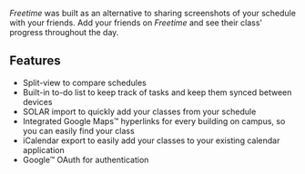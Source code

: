 _Freetime_ was built as an alternative to sharing screenshots of your schedule with your friends. Add your friends on _Freetime_ and see their class' progress throughout the day.

## Features

- Split-view to compare schedules
- Built-in to-do list to keep track of tasks and keep them synced between devices
- SOLAR import to quickly add your classes from your schedule
- Integrated Google Maps&trade; hyperlinks for every building on campus, so you can easily find your class
- iCalendar export to easily add your classes to your existing calendar application
- Google&trade; OAuth for authentication
